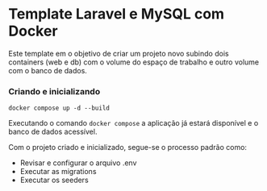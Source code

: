 # Template Laravel e MySQL com Docker

Este template em o objetivo de criar um projeto novo subindo dois containers (web e db) com o volume do espaço de trabalho e outro volume com o banco de dados.

### Criando e inicializando
```
docker compose up -d --build
``````

Executando o comando `docker compose` a aplicação já estará disponível e o banco de dados acessível.

Com o projeto criado e inicializado, segue-se o processo padrão como:
* Revisar e configurar o arquivo .env
* Executar as migrations
* Executar os seeders